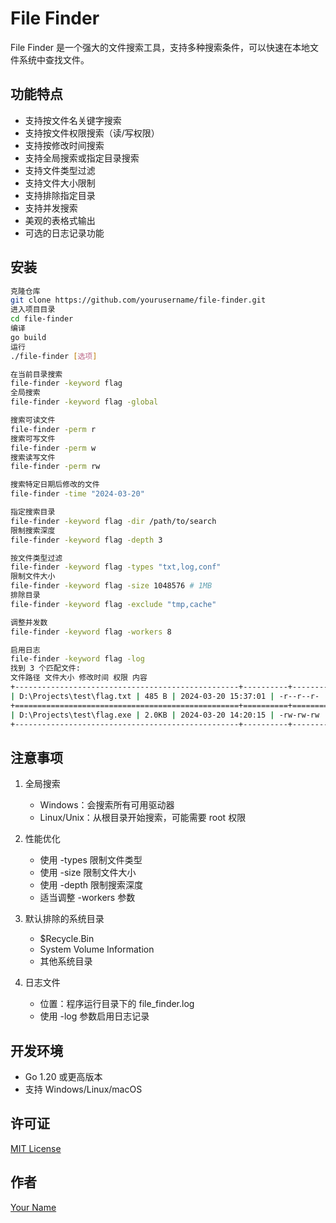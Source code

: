 # File Finder

File Finder 是一个强大的文件搜索工具，支持多种搜索条件，可以快速在本地文件系统中查找文件。

## 功能特点

- 支持按文件名关键字搜索
- 支持按文件权限搜索（读/写权限）
- 支持按修改时间搜索
- 支持全局搜索或指定目录搜索
- 支持文件类型过滤
- 支持文件大小限制
- 支持排除指定目录
- 支持并发搜索
- 美观的表格式输出
- 可选的日志记录功能

## 安装
```bash
克隆仓库
git clone https://github.com/yourusername/file-finder.git
进入项目目录
cd file-finder
编译
go build
运行
./file-finder [选项]
```
```bash
在当前目录搜索
file-finder -keyword flag
全局搜索
file-finder -keyword flag -global
```
```bash
搜索可读文件
file-finder -perm r
搜索可写文件
file-finder -perm w
搜索读写文件
file-finder -perm rw
```
``` bash
搜索特定日期后修改的文件
file-finder -time "2024-03-20"
```
``` bash
指定搜索目录
file-finder -keyword flag -dir /path/to/search
限制搜索深度
file-finder -keyword flag -depth 3
```
``` bash
按文件类型过滤
file-finder -keyword flag -types "txt,log,conf"
限制文件大小
file-finder -keyword flag -size 1048576 # 1MB
排除目录
file-finder -keyword flag -exclude "tmp,cache"
```
``` bash
调整并发数
file-finder -keyword flag -workers 8
```
```bash
启用日志
file-finder -keyword flag -log
找到 3 个匹配文件:
文件路径 文件大小 修改时间 权限 内容
+--------------------------------------------------+----------+---------------------+-----------+-----------------------------------+
| D:\Projects\test\flag.txt | 485 B | 2024-03-20 15:37:01 | -r--r--r- | # Test flag content |
+==================================================+==========+=====================+===========+===================================+
| D:\Projects\test\flag.exe | 2.0KB | 2024-03-20 14:20:15 | -rw-rw-rw | [二进制] |
+--------------------------------------------------+----------+---------------------+-----------+-----------------------------------+
```

## 注意事项

1. 全局搜索
   - Windows：会搜索所有可用驱动器
   - Linux/Unix：从根目录开始搜索，可能需要 root 权限

2. 性能优化
   - 使用 -types 限制文件类型
   - 使用 -size 限制文件大小
   - 使用 -depth 限制搜索深度
   - 适当调整 -workers 参数

3. 默认排除的系统目录
   - $Recycle.Bin
   - System Volume Information
   - 其他系统目录

4. 日志文件
   - 位置：程序运行目录下的 file_finder.log
   - 使用 -log 参数启用日志记录

## 开发环境

- Go 1.20 或更高版本
- 支持 Windows/Linux/macOS

## 许可证

[MIT License](LICENSE)

## 作者

[Your Name](https://github.com/yourusername)